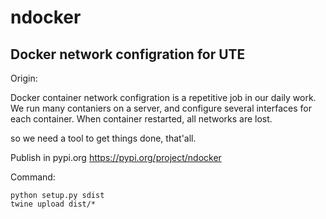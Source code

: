 # ndocker

## Docker network configration for UTE

Origin:

Docker container network configration is a repetitive job in our daily work.
We run many contaniers on a server, and configure several interfaces for each container. When container restarted, all networks are lost.

so we need a tool to get things done, that'all.

Publish in pypi.org
https://pypi.org/project/ndocker

Command:

```
python setup.py sdist
twine upload dist/*
```
